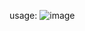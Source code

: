 usage:
![image](https://github.com/LongSna/jugagspb/assets/121377806/f69a2a46-ab30-46bc-a3ee-35f61617fdfc)
